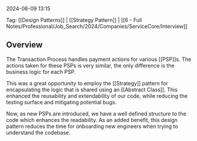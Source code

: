 
2024-06-09 13:15

Tag: [[Design Patterns]] | [[Strategy Pattern]] | [[6 - Full Notes/Professional/Job_Search/2024/Companies/ServiceCore/Interview]]

## Overview

The Transaction Process handles payment actions for various [[PSP]]s. The actions taken for these PSPs is very similar, the only difference is the business logic for each PSP.

This was a great opportunity to employ the [[Strategy]] pattern for encapsulating the logic that is shared using an [[Abstract Class]]. This enhanced the reusability and extendability of our code, while reducing the testing surface and mitigating potential bugs.

Now, as new PSPs are introduced, we have a well defined structure to the code which enhances the readability. As an added benefit, this design pattern reduces the time for onboarding new engineers when trying to understand the codebase.

